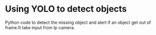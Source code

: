 # Using YOLO to detect objects 
Python code to detect the missing object and alert if an object get out of frame.It take input from Ip camera.
